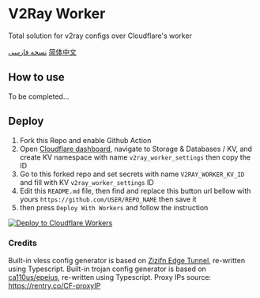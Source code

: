 # V2Ray Worker
Total solution for v2ray configs over Cloudflare's worker

[نسخه فارسی](https://github.com/vfarid/v2ray-worker/blob/main/README-fa.md)
[简体中文](https://github.com/vfarid/v2ray-worker/blob/main/README-zh-CN.md)

## How to use

To be completed...

## Deploy
1. Fork this Repo and enable Github Action
2. Open [Cloudflare dashboard](https://dash.cloudflare.com), navigate to Storage & Databases / KV, and create KV namespace with name `v2ray_worker_settings` then copy the ID
3. Go to this forked repo and set secrets with name `V2RAY_WORKER_KV_ID` and fill with KV `v2ray_worker_settings` ID
4. Edit this `README.md` file, then find and replace this button url bellow with yours `https://github.com/USER/REPO_NAME` then save it
5. then press `Deploy With Workers` and follow the instruction

[![Deploy to Cloudflare Workers](https://deploy.workers.cloudflare.com/button)](https://deploy.workers.cloudflare.com/?url=https://github.com/MohamadOday/v2ray-worker)

### Credits
Built-in vless config generator is based on [Zizifn Edge Tunnel](https://github.com/zizifn/edgetunnel), re-written using Typescript.
Built-in trojan config generator is based on [ca110us/epeius](https://github.com/ca110us/epeius/tree/main), re-written using Typescript.
Proxy IPs source: https://rentry.co/CF-proxyIP
